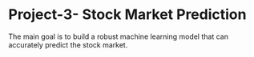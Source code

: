 # Project-3- Stock Market Prediction


The main goal is to build a robust machine learning model that can accurately predict the stock market.
